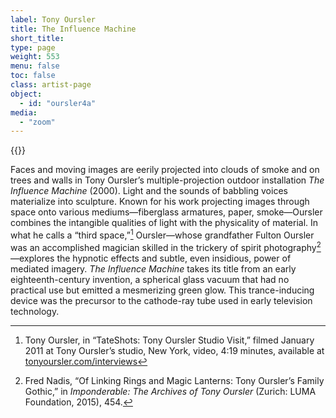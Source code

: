 ```yaml
---
label: Tony Oursler
title: The Influence Machine
short_title:
type: page
weight: 553
menu: false
toc: false
class: artist-page
object:
  - id: "oursler4a"
media:
  - "zoom"
---
```

{{<q-figure id="oursler4a" >}}

Faces and moving images are eerily projected into clouds of smoke and on trees and walls in Tony Oursler’s multiple-projection outdoor installation *The Influence Machine* (2000). Light and the sounds of babbling voices materialize into sculpture. Known for his work projecting images through space onto various mediums—fiberglass armatures, paper, smoke—Oursler combines the intangible qualities of light with the physicality of material. In what he calls a “third space,”[^1] Oursler—whose grandfather Fulton Oursler was an accomplished magician skilled in the trickery of spirit photography[^2]—explores the hypnotic effects and subtle, even insidious, power of mediated imagery. *The Influence Machine* takes its title from an early eighteenth-century invention, a spherical glass vacuum that had no practical use but emitted a mesmerizing green glow. This trance-inducing device was the precursor to the cathode-ray tube used in early television technology.

[^1]: Tony Oursler, in “TateShots: Tony Oursler Studio Visit,” filmed January 2011 at Tony Oursler’s studio, New York, video, 4:19 minutes, available at [tonyoursler.com/interviews](http://tonyoursler.com/interviews)

[^2]: Fred Nadis, “Of Linking Rings and Magic Lanterns: Tony Oursler’s Family Gothic,” in *Imponderable: The Archives of Tony Oursler* (Zurich: LUMA Foundation, 2015), 454.
